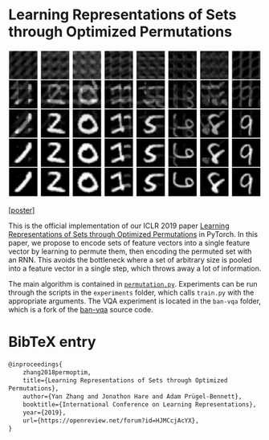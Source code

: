 # Learning Representations of Sets through Optimized Permutations

![Example reconstructions on MNIST](mnist.png)

[[poster]][3]

This is the official implementation of our ICLR 2019 paper [Learning Representations of Sets through Optimized Permutations][0] in PyTorch.
In this paper, we propose to encode sets of feature vectors into a single feature vector by learning to permute them, then encoding the permuted set with an RNN.
This avoids the bottleneck where a set of arbitrary size is pooled into a feature vector in a single step, which throws away a lot of information.

The main algorithm is contained in [`permutation.py`][1].
Experiments can be run through the scripts in the `experiments` folder, which calls `train.py` with the appropriate arguments.
The VQA experiment is located in the `ban-vqa` folder, which is a fork of the [ban-vqa][2] source code.

# BibTeX entry
```
@inproceedings{
	zhang2018permoptim,
	title={Learning Representations of Sets through Optimized Permutations},
	author={Yan Zhang and Jonathon Hare and Adam Prügel-Bennett},
	booktitle={International Conference on Learning Representations},
	year={2019},
	url={https://openreview.net/forum?id=HJMCcjAcYX},
}
```


[0]: https://openreview.net/forum?id=HJMCcjAcYX
[1]: https://github.com/Cyanogenoid/perm-optim/blob/master/permutation.py
[2]: https://github.com/jnhwkim/ban-vqa
[3]: https://www.cyanogenoid.com/files/l2p-poster.pdf
